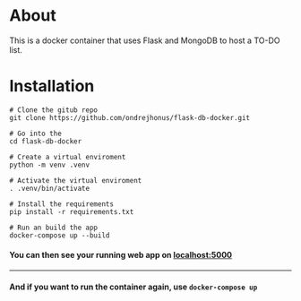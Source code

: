 # About
This is a docker container that uses Flask and MongoDB to host a TO-DO list.

# Installation
```
# Clone the gitub repo
git clone https://github.com/ondrejhonus/flask-db-docker.git

# Go into the 
cd flask-db-docker

# Create a virtual enviroment
python -m venv .venv

# Activate the virtual enviroment
. .venv/bin/activate

# Install the requirements
pip install -r requirements.txt

# Run an build the app
docker-compose up --build
```

#### You can then see your running web app on [localhost:5000](http://localhost:5000)
<hr>

#### And if you want to run the container again, use ```docker-compose up```
